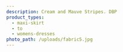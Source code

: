 ```yaml
---
description: Cream and Mauve Stripes. DBP
product_types:
  - maxi-skirt
  - to
  - womens-dresses
photo_path: /uploads/fabric5.jpg
---
```

